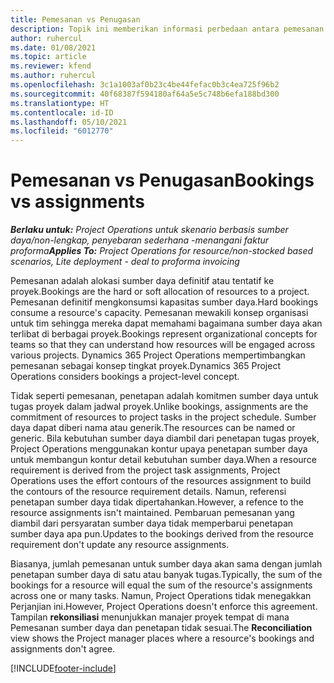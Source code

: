 ```yaml
---
title: Pemesanan vs Penugasan
description: Topik ini memberikan informasi perbedaan antara pemesanan sumber daya dan penugasan sumber daya.
author: ruhercul
ms.date: 01/08/2021
ms.topic: article
ms.reviewer: kfend
ms.author: ruhercul
ms.openlocfilehash: 3c1a1003af0b23c4be44fefac0b3c4ea725f96b2
ms.sourcegitcommit: 40f68387f594180af64a5e5c748b6efa188bd300
ms.translationtype: HT
ms.contentlocale: id-ID
ms.lasthandoff: 05/10/2021
ms.locfileid: "6012770"
---
```

# <a name="bookings-vs-assignments"></a><span data-ttu-id="11043-103">Pemesanan vs Penugasan</span><span class="sxs-lookup"><span data-stu-id="11043-103">Bookings vs assignments</span></span>

<span data-ttu-id="11043-104">_**Berlaku untuk:** Project Operations untuk skenario berbasis sumber daya/non-lengkap, penyebaran sederhana -menangani faktur proforma_</span><span class="sxs-lookup"><span data-stu-id="11043-104">_**Applies To:** Project Operations for resource/non-stocked based scenarios, Lite deployment - deal to proforma invoicing_</span></span>

<span data-ttu-id="11043-105">Pemesanan adalah alokasi sumber daya definitif atau tentatif ke proyek.</span><span class="sxs-lookup"><span data-stu-id="11043-105">Bookings are the hard or soft allocation of resources to a project.</span></span> <span data-ttu-id="11043-106">Pemesanan definitif mengkonsumsi kapasitas sumber daya.</span><span class="sxs-lookup"><span data-stu-id="11043-106">Hard bookings consume a resource's capacity.</span></span> <span data-ttu-id="11043-107">Pemesanan mewakili konsep organisasi untuk tim sehingga mereka dapat memahami bagaimana sumber daya akan terlibat di berbagai proyek.</span><span class="sxs-lookup"><span data-stu-id="11043-107">Bookings represent organizational concepts for teams so that they can understand how resources will be engaged across various projects.</span></span> <span data-ttu-id="11043-108">Dynamics 365 Project Operations mempertimbangkan pemesanan sebagai konsep tingkat proyek.</span><span class="sxs-lookup"><span data-stu-id="11043-108">Dynamics 365 Project Operations considers bookings a project-level concept.</span></span> 

<span data-ttu-id="11043-109">Tidak seperti pemesanan, penetapan adalah komitmen sumber daya untuk tugas proyek dalam jadwal proyek.</span><span class="sxs-lookup"><span data-stu-id="11043-109">Unlike bookings, assignments are the commitment of resources to project tasks in the project schedule.</span></span> <span data-ttu-id="11043-110">Sumber daya dapat diberi nama atau generik.</span><span class="sxs-lookup"><span data-stu-id="11043-110">The resources can be named or generic.</span></span>  <span data-ttu-id="11043-111">Bila kebutuhan sumber daya diambil dari penetapan tugas proyek, Project Operations menggunakan kontur upaya penetapan sumber daya untuk membangun kontur detail kebutuhan sumber daya.</span><span class="sxs-lookup"><span data-stu-id="11043-111">When a resource requirement is derived from the project task assignments, Project Operations uses the effort contours of the resources assignment to build the contours of the resource requirement details.</span></span> <span data-ttu-id="11043-112">Namun, referensi penetapan sumber daya tidak dipertahankan.</span><span class="sxs-lookup"><span data-stu-id="11043-112">However, a refence to the resource assignments isn't maintained.</span></span> <span data-ttu-id="11043-113">Pembaruan pemesanan yang diambil dari persyaratan sumber daya tidak memperbarui penetapan sumber daya apa pun.</span><span class="sxs-lookup"><span data-stu-id="11043-113">Updates to the bookings derived from the resource requirement don't update any resource assignments.</span></span>

<span data-ttu-id="11043-114">Biasanya, jumlah pemesanan untuk sumber daya akan sama dengan jumlah penetapan sumber daya di satu atau banyak tugas.</span><span class="sxs-lookup"><span data-stu-id="11043-114">Typically, the sum of the bookings for a resource will equal the sum of the resource's assignments across one or many tasks.</span></span> <span data-ttu-id="11043-115">Namun, Project Operations tidak menegakkan Perjanjian ini.</span><span class="sxs-lookup"><span data-stu-id="11043-115">However, Project Operations doesn't enforce this agreement.</span></span> <span data-ttu-id="11043-116">Tampilan **rekonsiliasi** menunjukkan manajer proyek tempat di mana Pemesanan sumber daya dan penetapan tidak sesuai.</span><span class="sxs-lookup"><span data-stu-id="11043-116">The **Reconciliation** view shows the Project manager places where a resource's bookings and assignments don't agree.</span></span>




[!INCLUDE[footer-include](../includes/footer-banner.md)]